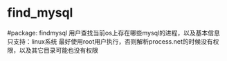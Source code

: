# find_mysql
#package: findmysql
用户查找当前os上存在哪些mysql的进程，以及基本信息
只支持：linux系统
最好使用root用户执行，否则解析process.net的时候没有权限，以及其它目录可能也没有权限
